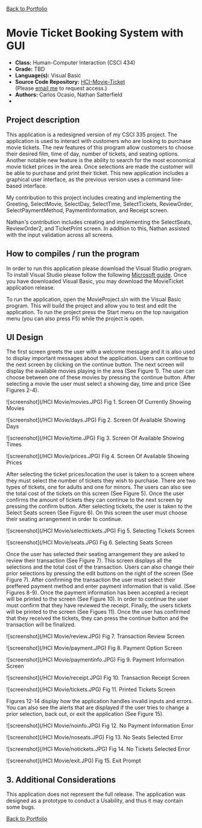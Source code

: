 [Back to Portfolio](./)

Movie Ticket Booking System with GUI
===============

-   **Class:** Human-Computer Interaction (CSCI 434)
-   **Grade:** TBD
-   **Language(s):** Visual Basic
-   **Source Code Repository:** [HCI-Movie-Ticket](https://github.com/Xcar17/Portfolio-HCI-Movie-Ticket)  
    (Please [email me](mailto:cror93@gmail.com?subject=GitHub%20Access) to request access.)
-   **Authors:** Carlos Ocasio, Nathan Satterfield
-   
## Project description

This application is a redesigned version of my CSCI 335 project. The application is used to interact with customers who are looking to purchase movie tickets. The new features of this program allow customers to choose their desired film, time of day, number of tickets, and seating options. Another notable new feature is the ability to search for the most economical movie ticket prices in the area. Once selections are made the customer will be able to purchase and print their ticket. This new application includes a graphical user interface, as the previous version uses a command line-based interface. 

My contribution to this project includes creating and implementing the Greeting, SelectMovie, SelectDay, SelectTime, SelectTickets, ReviewOrder, SelectPaymentMethod, PaymentInformation, and Receipt screen.

Nathan's contribution includes creating and implementing the SelectSeats, ReviewOrder2, and TicketPrint screen. In addition to this, Nathan assisted with the input validation across all screens.

## How to compiles / run the program

In order to run this application please download the Visual Studio program. To install Visual Studio please follow the following [Microsoft guide](https://docs.microsoft.com/en-us/visualstudio/install/install-visual-studio?view=vs-2019). Once you have downloaded Visual Basic, you may download the MovieTicket application release.

To run the application, open the MovieProject.sln with the Visual Basic program. This will build the project and allow you to test and edit the application. To run the project press the Start menu on the top navigation menu (you can also press F5) while the project is open.

## UI Design

The first screen greets the user with a welcome message and it is also used to display important messages about the application. Users can continue to the next screen by clicking on the continue button. The next screen will display the available movies playing in the area (See Figure 1). The user can choose between one of these movies by pressing the continue button. After selecting a movie the user must select a showing day, time and price (See Figures 2-4).


![screenshot](/HCI Movie/movies.JPG)
Fig 1. Screen Of Currently Showing Movies

![screenshot](/HCI Movie/days.JPG)
Fig 2. Screen Of Available Showing Days

![screenshot](/HCI Movie/time.JPG)
Fig 3. Screen Of Available Showing Times

![screenshot](/HCI Movie/prices.JPG)
Fig 4. Screen Of Available Showing Prices

After selecting the ticket prices/location the user is taken to a screen where they must select the number of tickets they wish to purchase. There are two types of tickets, one for adults and one for minors. The users can also see the total cost of the tickets on this screen (See Figure 5). Once the user confirms the amount of tickets they can continue to the next screen by pressing the confirm button. After selecting tickets, the user is taken to the Select Seats screen (See Figure 6). On this screen the user must choose their seating arrangement in order to continue.

![screenshot](/HCI Movie/selecttickets.JPG)
Fig 5. Selecting Tickets Screen

![screenshot](/HCI Movie/seats.JPG)
Fig 6. Selecting Seats Screen

Once the user has selected their seating arrangement they are asked to review their transaction (See Figure 7). This screen displays all the selections and the total
cost of the transaction. Users can also change their prior selections by pressing the edit buttons on the right of the screen (See Figure 7). After confirming the transaction the user must select their preffered payment method and enter payment information that is valid. (See Figures 8-9). Once the payment information has been accepted a reciept will be printed to the screen (See Figure 10). In order to continue the user must confirm that they have reviewed the receipt. Finally, the users tickets will be printed to the screen (See Figues 11). Once the user has confirmed that they received the tickets, they can press the continue button and the transaction will be finalized.

![screenshot](/HCI Movie/review.JPG)
Fig 7. Transaction Review Screen

![screenshot](/HCI Movie/payment.JPG)
Fig 8. Payment Option Screen

![screenshot](/HCI Movie/paymentinfo.JPG)
Fig 9. Payment Information Screen

![screenshot](/HCI Movie/receipt.JPG)
Fig 10. Transaction Receipt Screen

![screenshot](/HCI Movie/tickets.JPG)
Fig 11. Printed Tickets Screen

Figures 12-14 display how the application handles invalid inputs and errors. You can also see the alerts that are displayed if the user tries to change a prior selection, back out, or exit the application (See Figure 15).

![screenshot](/HCI Movie/noinfo.JPG)
Fig 12. No Payment Information Error

![screenshot](/HCI Movie/noseats.JPG)
Fig 13. No Seats Selected Error

![screenshot](/HCI Movie/notickets.JPG)
Fig 14. No Tickets Selected Error

![screenshot](/HCI Movie/exit.JPG)
Fig 15. Exit Prompt

## 3. Additional Considerations

This application does not represent the full release. The application was designed as a prototype to conduct a Usability, and thus it may contain some bugs.

[Back to Portfolio](./)

